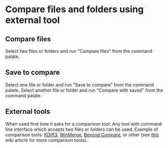 # Compare files and folders using external tool
## Compare files
Select two files or folders and run "Compare files" from the command palate.

## Save to compare
Select one file or folder and run "Save to compare" from the command palete.
Select another file or folder and run "Compare with saved" from the command palate. 

## External tools
When used first time it asks for a comparison tool. Any tool with command line interface which accepts two files or folders can be used. 
Example of comparison tools: [KDiff3](http://kdiff3.sourceforge.net/), [WinMerge](http://winmerge.org/), [Beyond Compare](https://www.scootersoftware.com/), or other (see [this](https://en.wikipedia.org/wiki/Comparison_of_file_comparison_tools) wiki article for more comparison tools).